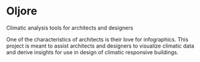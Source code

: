 # Oljore
Climatic analysis tools for architects and designers

One of the characteristics of architects is their love for infographics. This project is meant to assist architects and designers to visualize climatic data and derive insights for use in design of climatic responsive buildings.
